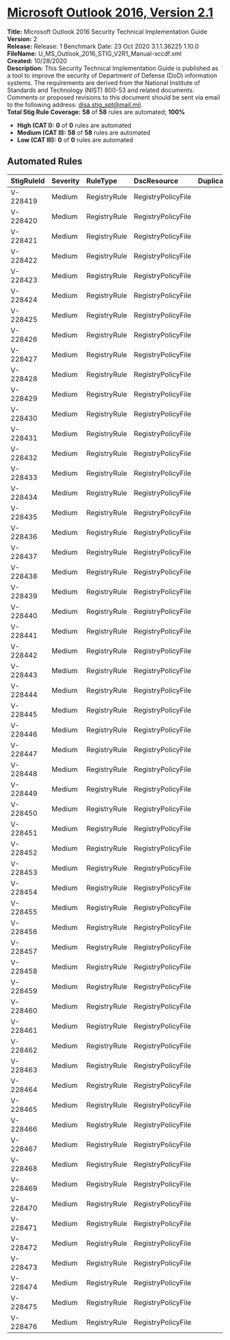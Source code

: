 # [Microsoft Outlook 2016, Version 2.1](https://github.com/Microsoft/PowerStig/wiki/Office-Outlook2016-2.1)

**Title:** Microsoft Outlook 2016 Security Technical Implementation Guide  
**Version:** 2  
**Release:** Release: 1 Benchmark Date: 23 Oct 2020 3.1.1.36225 1.10.0  
**FileName:** U_MS_Outlook_2016_STIG_V2R1_Manual-xccdf.xml  
**Created:** 10/28/2020  
**Description:** This Security Technical Implementation Guide is published as a tool to improve the security of Department of Defense (DoD) information systems. The requirements are derived from the National Institute of Standards and Technology (NIST) 800-53 and related documents. Comments or proposed revisions to this document should be sent via email to the following address: disa.stig_spt@mail.mil.  
**Total Stig Rule Coverage:** **58** of **58** rules are automated; **100%**

* **High (CAT I):** **0** of **0** rules are automated
* **Medium (CAT II):** **58** of **58** rules are automated
* **Low (CAT III):** **0** of **0** rules are automated

## Automated Rules

| StigRuleId | Severity | RuleType | DscResource | DuplicateOf |
| :---- | :---- | :---- | :---- | :---- |
| V-228419 | Medium | RegistryRule | RegistryPolicyFile |  |
| V-228420 | Medium | RegistryRule | RegistryPolicyFile |  |
| V-228421 | Medium | RegistryRule | RegistryPolicyFile |  |
| V-228422 | Medium | RegistryRule | RegistryPolicyFile |  |
| V-228423 | Medium | RegistryRule | RegistryPolicyFile |  |
| V-228424 | Medium | RegistryRule | RegistryPolicyFile |  |
| V-228425 | Medium | RegistryRule | RegistryPolicyFile |  |
| V-228426 | Medium | RegistryRule | RegistryPolicyFile |  |
| V-228427 | Medium | RegistryRule | RegistryPolicyFile |  |
| V-228428 | Medium | RegistryRule | RegistryPolicyFile |  |
| V-228429 | Medium | RegistryRule | RegistryPolicyFile |  |
| V-228430 | Medium | RegistryRule | RegistryPolicyFile |  |
| V-228431 | Medium | RegistryRule | RegistryPolicyFile |  |
| V-228432 | Medium | RegistryRule | RegistryPolicyFile |  |
| V-228433 | Medium | RegistryRule | RegistryPolicyFile |  |
| V-228434 | Medium | RegistryRule | RegistryPolicyFile |  |
| V-228435 | Medium | RegistryRule | RegistryPolicyFile |  |
| V-228436 | Medium | RegistryRule | RegistryPolicyFile |  |
| V-228437 | Medium | RegistryRule | RegistryPolicyFile |  |
| V-228438 | Medium | RegistryRule | RegistryPolicyFile |  |
| V-228439 | Medium | RegistryRule | RegistryPolicyFile |  |
| V-228440 | Medium | RegistryRule | RegistryPolicyFile |  |
| V-228441 | Medium | RegistryRule | RegistryPolicyFile |  |
| V-228442 | Medium | RegistryRule | RegistryPolicyFile |  |
| V-228443 | Medium | RegistryRule | RegistryPolicyFile |  |
| V-228444 | Medium | RegistryRule | RegistryPolicyFile |  |
| V-228445 | Medium | RegistryRule | RegistryPolicyFile |  |
| V-228446 | Medium | RegistryRule | RegistryPolicyFile |  |
| V-228447 | Medium | RegistryRule | RegistryPolicyFile |  |
| V-228448 | Medium | RegistryRule | RegistryPolicyFile |  |
| V-228449 | Medium | RegistryRule | RegistryPolicyFile |  |
| V-228450 | Medium | RegistryRule | RegistryPolicyFile |  |
| V-228451 | Medium | RegistryRule | RegistryPolicyFile |  |
| V-228452 | Medium | RegistryRule | RegistryPolicyFile |  |
| V-228453 | Medium | RegistryRule | RegistryPolicyFile |  |
| V-228454 | Medium | RegistryRule | RegistryPolicyFile |  |
| V-228455 | Medium | RegistryRule | RegistryPolicyFile |  |
| V-228456 | Medium | RegistryRule | RegistryPolicyFile |  |
| V-228457 | Medium | RegistryRule | RegistryPolicyFile |  |
| V-228458 | Medium | RegistryRule | RegistryPolicyFile |  |
| V-228459 | Medium | RegistryRule | RegistryPolicyFile |  |
| V-228460 | Medium | RegistryRule | RegistryPolicyFile |  |
| V-228461 | Medium | RegistryRule | RegistryPolicyFile |  |
| V-228462 | Medium | RegistryRule | RegistryPolicyFile |  |
| V-228463 | Medium | RegistryRule | RegistryPolicyFile |  |
| V-228464 | Medium | RegistryRule | RegistryPolicyFile |  |
| V-228465 | Medium | RegistryRule | RegistryPolicyFile |  |
| V-228466 | Medium | RegistryRule | RegistryPolicyFile |  |
| V-228467 | Medium | RegistryRule | RegistryPolicyFile |  |
| V-228468 | Medium | RegistryRule | RegistryPolicyFile |  |
| V-228469 | Medium | RegistryRule | RegistryPolicyFile |  |
| V-228470 | Medium | RegistryRule | RegistryPolicyFile |  |
| V-228471 | Medium | RegistryRule | RegistryPolicyFile |  |
| V-228472 | Medium | RegistryRule | RegistryPolicyFile |  |
| V-228473 | Medium | RegistryRule | RegistryPolicyFile |  |
| V-228474 | Medium | RegistryRule | RegistryPolicyFile |  |
| V-228475 | Medium | RegistryRule | RegistryPolicyFile |  |
| V-228476 | Medium | RegistryRule | RegistryPolicyFile |  |
